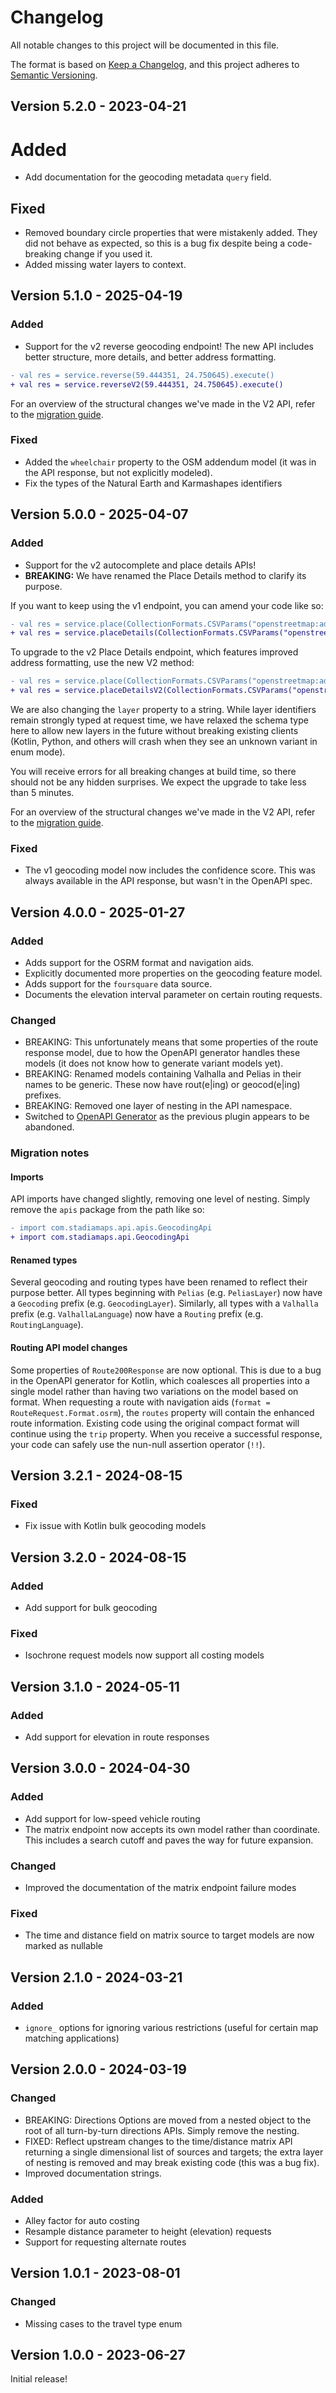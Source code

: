 # Changelog

All notable changes to this project will be documented in this file.

The format is based on [Keep a Changelog](https://keepachangelog.com/en/1.1.0/),
and this project adheres to [Semantic Versioning](https://semver.org/spec/v2.0.0.html).

## Version 5.2.0 - 2023-04-21

# Added

- Add documentation for the geocoding metadata `query` field.

## Fixed

- Removed boundary circle properties that were mistakenly added.
  They did not behave as expected, so this is a bug fix despite being a code-breaking change if you used it.
- Added missing water layers to context.

## Version 5.1.0 - 2025-04-19

### Added

* Support for the v2 reverse geocoding endpoint! The new API includes better structure, more details, and better address formatting.

```diff
- val res = service.reverse(59.444351, 24.750645).execute()
+ val res = service.reverseV2(59.444351, 24.750645).execute()
```

For an overview of the structural changes we've made in the V2 API,
refer to the [migration guide](https://docs.stadiamaps.com/geocoding-search-autocomplete/v2-api-migration-guide/).

### Fixed

* Added the `wheelchair` property to the OSM addendum model (it was in the API response, but not explicitly modeled).
* Fix the types of the Natural Earth and Karmashapes identifiers

## Version 5.0.0 - 2025-04-07

### Added

- Support for the v2 autocomplete and place details APIs!
- **BREAKING:** We have renamed the Place Details method to clarify its purpose.

If you want to keep using the v1 endpoint, you can amend your code like so:

```diff
- val res = service.place(CollectionFormats.CSVParams("openstreetmap:address:way/109867749")).execute()
+ val res = service.placeDetails(CollectionFormats.CSVParams("openstreetmap:address:way/109867749")).execute()
```

To upgrade to the v2 Place Details endpoint, which features improved address formatting,
use the new V2 method:

```diff
- val res = service.place(CollectionFormats.CSVParams("openstreetmap:address:way/109867749")).execute()
+ val res = service.placeDetailsV2(CollectionFormats.CSVParams("openstreetmap:address:way/109867749")).execute()
```

We are also changing the `layer` property to a string.
While layer identifiers remain strongly typed at request time,
we have relaxed the schema type here to allow new layers in the future without breaking existing clients
(Kotlin, Python, and others will crash when they see an unknown variant in enum mode).

You will receive errors for all breaking changes at build time, so there should not be any hidden surprises.
We expect the upgrade to take less than 5 minutes.

For an overview of the structural changes we've made in the V2 API,
refer to the [migration guide](https://docs.stadiamaps.com/geocoding-search-autocomplete/v2-api-migration-guide/).

### Fixed

- The v1 geocoding model now includes the confidence score. This was always available in the API response, but wasn't in the OpenAPI spec.

## Version 4.0.0 - 2025-01-27

### Added

- Adds support for the OSRM format and navigation aids.
- Explicitly documented more properties on the geocoding feature model.
- Adds support for the `foursquare` data source.
- Documents the elevation interval parameter on certain routing requests.

### Changed

- BREAKING: This unfortunately means that some properties of the route response model, due to how the OpenAPI generator handles these models (it does not know how to generate variant models yet).
- BREAKING: Renamed models containing Valhalla and Pelias in their names to be generic. These now have rout(e|ing) or geocod(e|ing) prefixes.
- BREAKING: Removed one layer of nesting in the API namespace.
- Switched to [OpenAPI Generator](https://openapi-generator.tech/docs/generators/kotlin/) as the previous plugin appears to be abandoned.

### Migration notes

#### Imports

API imports have changed slightly, removing one level of nesting.
Simply remove the `apis` package from the path like so:

```diff
- import com.stadiamaps.api.apis.GeocodingApi
+ import com.stadiamaps.api.GeocodingApi
```

#### Renamed types

Several geocoding and routing types have been renamed to reflect their purpose better.
All types beginning with `Pelias` (e.g. `PeliasLayer`) now have a `Geocoding` prefix (e.g. `GeocodingLayer`).
Similarly, all types with a `Valhalla` prefix (e.g. `ValhallaLanguage`) now have a `Routing` prefix (e.g. `RoutingLanguage`). 

#### Routing API model changes

Some properties of `Route200Response` are now optional.
This is due to a bug in the OpenAPI generator for Kotlin,
which coalesces all properties into a single model rather than having two variations on the model based on format.
When requesting a route with navigation aids (`format = RouteRequest.Format.osrm`),
the `routes` property will contain the enhanced route information.
Existing code using the original compact format will continue using the `trip` property.
When you receive a successful response, your code can safely use the nun-null assertion operator (`!!`).

## Version 3.2.1 - 2024-08-15

### Fixed

- Fix issue with Kotlin bulk geocoding models

## Version 3.2.0 - 2024-08-15

### Added

- Add support for bulk geocoding

### Fixed

- Isochrone request models now support all costing models

## Version 3.1.0 - 2024-05-11

### Added

- Add support for elevation in route responses

## Version 3.0.0 - 2024-04-30

### Added

- Add support for low-speed vehicle routing
- The matrix endpoint now accepts its own model rather than coordinate. This includes a search cutoff and paves the way for future expansion.

### Changed

- Improved the documentation of the matrix endpoint failure modes

### Fixed

- The time and distance field on matrix source to target models are now marked as nullable

## Version 2.1.0 - 2024-03-21

### Added

- `ignore_` options for ignoring various restrictions (useful for certain map matching applications)

## Version 2.0.0 - 2024-03-19

### Changed

- BREAKING: Directions Options are moved from a nested object to the root of all turn-by-turn directions APIs. Simply remove the nesting.
- FIXED: Reflect upstream changes to the time/distance matrix API returning a single dimensional list of sources and targets; the extra layer of nesting is removed and may break existing code (this was a bug fix).
- Improved documentation strings.

### Added

- Alley factor for auto costing
- Resample distance parameter to height (elevation) requests
- Support for requesting alternate routes

## Version 1.0.1 - 2023-08-01

### Changed

- Missing cases to the travel type enum

## Version 1.0.0 - 2023-06-27

Initial release!

